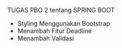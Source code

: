 TUGAS PBO 2 tentang SPRING BOOT
- Styling Menggunakan Bootstrap
- Menambah Fitur Deadline
- Menambah Validasi
